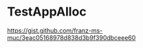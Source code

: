 TestAppAlloc
====================

https://gist.github.com/franz-ms-muc/3eac05168978d838d3b9f390dbceee60
